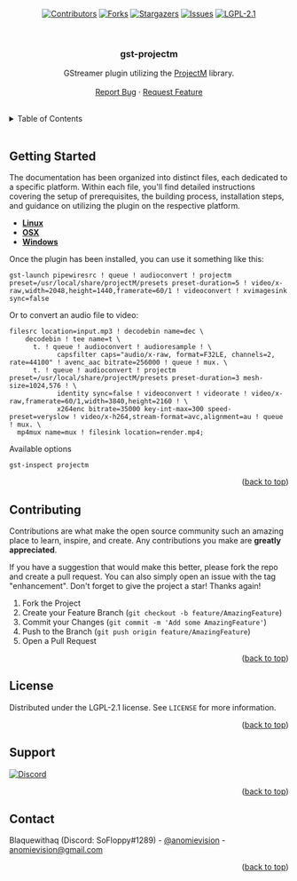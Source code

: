 <a id="readme-top"></a>

<div align="center">

[![Contributors][contributors-shield]][contributors-url]
[![Forks][forks-shield]][forks-url]
[![Stargazers][stars-shield]][stars-url]
[![Issues][issues-shield]][issues-url]
[![LGPL-2.1][license-shield]][license-url]

<br />

<h3 align="center">gst-projectm</h3>

  <p align="center">
    GStreamer plugin utilizing the <a href="https://github.com/projectM-visualizer/projectm" target="_blank">ProjectM</a> library.
    <br />
    <br />
    <a href="https://github.com/projectM-visualizer/gst-projectm/issues" target="_blank">Report Bug</a>
    ·
    <a href="https://github.com/projectM-visualizer/gst-projectm/issues" target="_blank">Request Feature</a>
  </p>
</div>

<br />

<!-- TABLE OF CONTENTS -->
<details>
  <summary>Table of Contents</summary>
  <ol>
    <li><a href="#getting-started">Getting Started</a></li>
    <li><a href="#contributing">Contributing</a></li>
    <li><a href="#license">License</a></li>
    <li><a href="#support">Support</a></li>
    <li><a href="#contact">Contact</a></li>
  </ol>
</details>

<br />

<!-- GETTING STARTED -->

## Getting Started

The documentation has been organized into distinct files, each dedicated to a specific platform. Within each file, you'll find detailed instructions covering the setup of prerequisites, the building process, installation steps, and guidance on utilizing the plugin on the respective platform.

- **[Linux](docs/LINUX.md)**
- **[OSX](docs/OSX.md)**
- **[Windows](docs/WINDOWS.md)**

Once the plugin has been installed, you can use it something like this:

```shell
gst-launch pipewiresrc ! queue ! audioconvert ! projectm preset=/usr/local/share/projectM/presets preset-duration=5 ! video/x-raw,width=2048,height=1440,framerate=60/1 ! videoconvert ! xvimagesink sync=false
```

Or to convert an audio file to video:

```shell
filesrc location=input.mp3 ! decodebin name=dec \
    decodebin ! tee name=t \
      t. ! queue ! audioconvert ! audioresample ! \
            capsfilter caps="audio/x-raw, format=F32LE, channels=2, rate=44100" ! avenc_aac bitrate=256000 ! queue ! mux. \
      t. ! queue ! audioconvert ! projectm preset=/usr/local/share/projectM/presets preset-duration=3 mesh-size=1024,576 ! \
            identity sync=false ! videoconvert ! videorate ! video/x-raw,framerate=60/1,width=3840,height=2160 ! \
            x264enc bitrate=35000 key-int-max=300 speed-preset=veryslow ! video/x-h264,stream-format=avc,alignment=au ! queue ! mux. \
  mp4mux name=mux ! filesink location=render.mp4;
```

Available options

```shell
gst-inspect projectm
```

<p align="right">(<a href="#readme-top">back to top</a>)</p>

<!-- CONTRIBUTING -->

## Contributing

Contributions are what make the open source community such an amazing place to learn, inspire, and create. Any contributions you make are **greatly appreciated**.

If you have a suggestion that would make this better, please fork the repo and create a pull request. You can also simply open an issue with the tag "enhancement".
Don't forget to give the project a star! Thanks again!

1. Fork the Project
2. Create your Feature Branch (`git checkout -b feature/AmazingFeature`)
3. Commit your Changes (`git commit -m 'Add some AmazingFeature'`)
4. Push to the Branch (`git push origin feature/AmazingFeature`)
5. Open a Pull Request

<p align="right">(<a href="#readme-top">back to top</a>)</p>

<!-- LICENSE -->

## License

Distributed under the LGPL-2.1 license. See `LICENSE` for more information.

<p align="right">(<a href="#readme-top">back to top</a>)</p>

<!-- SUPPORT -->

## Support

[![Discord][discord-shield]][discord-url]

<p align="right">(<a href="#readme-top">back to top</a>)</p>

<!-- CONTACT -->

## Contact

Blaquewithaq (Discord: SoFloppy#1289) - [@anomievision](https://twitter.com/anomievision) - anomievision@gmail.com

<p align="right">(<a href="#readme-top">back to top</a>)</p>

<!----------------------------------------------------------------------->
<!-- MARKDOWN LINKS & IMAGES -->
<!-- https://www.markdownguide.org/basic-syntax/#reference-style-links -->

[contributors-shield]: https://img.shields.io/github/contributors/projectM-visualizer/gst-projectm.svg?style=for-the-badge
[contributors-url]: https://github.com/projectM-visualizer/gst-projectm/graphs/contributors
[forks-shield]: https://img.shields.io/github/forks/projectM-visualizer/gst-projectm.svg?style=for-the-badge
[forks-url]: https://github.com/projectM-visualizer/gst-projectm/network/members
[stars-shield]: https://img.shields.io/github/stars/projectM-visualizer/gst-projectm.svg?style=for-the-badge
[stars-url]: https://github.com/projectM-visualizer/gst-projectm/stargazers
[issues-shield]: https://img.shields.io/github/issues/projectM-visualizer/gst-projectm.svg?style=for-the-badge
[issues-url]: https://github.com/projectM-visualizer/gst-projectm/issues
[license-shield]: https://img.shields.io/github/license/projectM-visualizer/gst-projectm.svg?style=for-the-badge
[license-url]: https://github.com/projectM-visualizer/gst-projectm/blob/master/LICENSE
[crates-shield]: https://img.shields.io/crates/v/gst-projectm?style=for-the-badge
[crates-url]: https://crates.io/crates/gst-projectm
[crates-dl-shield]: https://img.shields.io/crates/d/gst-projectm?style=for-the-badge
[crates-dl-url]: https://crates.io/crates/gst-projectm
[discord-shield]: https://img.shields.io/discord/737206408482914387?style=for-the-badge
[discord-url]: https://discord.gg/7fQXN43n9W
